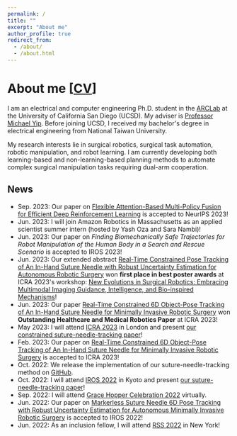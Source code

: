 ```yaml
---
permalink: /
title: ""
excerpt: "About me"
author_profile: true
redirect_from: 
  - /about/
  - /about.html
---
```


# About me \[[CV](https://drive.google.com/file/d/1Gfp_ewX_yVNotA5ggA7l7CMtVjRXgmer/view?usp=sharing)\]

I am an electrical and computer engineering Ph.D. student in the [ARCLab](https://www.ucsdarclab.com/) at the University of California San Diego (UCSD). 
My adviser is [Professor Michael Yip](https://yip.eng.ucsd.edu/). 
Before joining UCSD, I received my bachelor's degree in electrical engineering from National Taiwan University.

My research interests lie in surgical robotics, surgical task automation, robotic manipulation, and robot learning. I am currently developing both learning-based and non-learning-based planning methods to automate complex surgical manipulation tasks requiring dual-arm cooperation.

## News

- Sep. 2023: Our paper on [Flexible Attention-Based Multi-Policy Fusion for Efficient Deep Reinforcement Learning](https://arxiv.org/abs/2210.03729) is accepted to NeurIPS 2023! 
- Jun. 2023: I will join Amazon Robotics in Massachusetts as an applied scientist summer intern (hosted by Yash Oza and Sara Nambi)! 
- Jun. 2023: Our paper on *Finding Biomechanically Safe Trajectories for Robot Manipulation of the Human Body in a Search and Rescue Scenario* is accepted to IROS 2023!
- Jun. 2023: Our extended abstract [Real-Time Constrained Pose Tracking of An In-Hand Suture Needle with Robust Uncertainty Estimation for Autonomous Robotic Surgery](https://drive.google.com/file/d/1RAigOFOKQ8a55ZNQgvBuLf8fBz-A3Tqw/view) won **first place in best poster awards** at ICRA 2023's workshop: [New Evolutions in Surgical Robotics: Embracing Multimodal Imaging Guidance, Intelligence, and Bio-inspired Mechanisms](https://sites.google.com/view/icra2023workshop-surgicalrobot/)!
- Jun. 2023: Our paper [Real-Time Constrained 6D Object-Pose Tracking of An In-Hand Suture Needle for Minimally Invasive Robotic Surgery](https://arxiv.org/abs/2210.11973) won **Outstanding Healthcare and Medical Robotics Paper** at ICRA 2023!
- May 2023: I will attend [ICRA 2023](https://www.icra2023.org/) in London and present [our constrained suture-needle-tracking paper](https://arxiv.org/abs/2210.11973)!
- Feb. 2023: Our paper on [Real-Time Constrained 6D Object-Pose Tracking of An In-Hand Suture Needle for Minimally Invasive Robotic Surgery](https://arxiv.org/abs/2210.11973) is accepted to ICRA 2023!
- Oct. 2022: We release the implementation of our suture-needle-tracking method on [GitHub](https://github.com/ucsdarclab/suture-needle-tracking).
- Oct. 2022: I will attend [IROS 2022](https://iros2022.org/) in Kyoto and present [our suture-needle-tracking paper](https://arxiv.org/abs/2109.12722)!
- Sep. 2022: I will attend [Grace Hopper Celebration 2022](https://ghc.anitab.org/) virtually.
- Jun. 2022: Our paper on [Markerless Suture Needle 6D Pose Tracking with Robust Uncertainty Estimation for Autonomous Minimally Invasive Robotic Surgery](https://arxiv.org/abs/2109.12722) is accepted to IROS 2022!
- Jun. 2022: As an inclusion fellow, I will attend [RSS 2022](https://roboticsconference.org/) in New York! 
